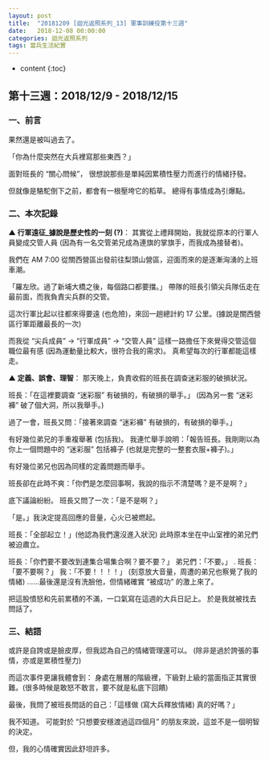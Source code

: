 ```yaml
---
layout: post
title:  "20181209 [迴光返照系列_13] 軍事訓練役第十三週"
date:   2018-12-08 00:00:00
categories: 迴光返照系列
tags: 當兵生活紀實
---
```



* content
{:toc}


## 第十三週：2018/12/9 - 2018/12/15
### 一、前言
果然還是被叫過去了。

「你為什麼突然在大兵裡寫那些東西？」

面對班長的 “關心問候”，
很想說那些是單純因累積性壓力而進行的情緒抒發。

但就像是駱駝倒下之前，都會有一根壓垮它的稻草。
總得有事情成為引爆點。


### 二、本次記錄
**▲ 行軍遠征_據說是歷史性的一刻 (?)**：
其實從上禮拜開始，我就從原本的行軍人員變成交管人員 (因為有一名交管弟兄成為連旗的掌旗手，而我成為接替者)。

我們在 AM 7:00 從關西營區出發前往梨頭山營區，迎面而來的是逐漸洶湧的上班車潮。

「羅左欣。過了新埔大橋之後，每個路口都要擋。」
帶隊的班長引領尖兵隊伍走在最前面，而我負責尖兵群的交管。

這次行軍比起以往都來得要遠 (也危險)，來回一趟總計約 17 公里。(據說是關西營區行軍距離最長的一次)

而我從 “尖兵成員” → “行軍成員” → “交管人員”
這樣一路擔任下來覺得交管這個職位最有感 (因為運動量比較大，很符合我的需求)。
真希望每次的行軍都能這樣走。


**▲ 定義、誤會、理智**：
那天晚上，負責收假的班長在調查迷彩服的破損狀況。

班長：「在這裡要調查 “迷彩服” 有破損的，有破損的舉手。」
(因為另一套 “迷彩褲” 破了個大洞，所以我舉手。)

過了一會，班長又問：「接著來調查 “迷彩褲” 有破損的，有破損的舉手。」

有好幾位弟兄的手重複舉著 (包括我)。
我連忙舉手說明：「報告班長。我剛剛以為你上一個問題中的 “迷彩服” 包括褲子 (也就是完整的一整套衣服+褲子)。」

有好幾位弟兄也因為同樣的定義問題而舉手。

班長卻在此時不爽：「你們是怎麼回事啊，我說的指示不清楚嗎？是不是啊？」

底下議論紛紛。
班長又問了一次：「是不是啊？」

「是。」我決定提高回應的音量，心火已被燃起。

班長：「全部起立！」(他認為我們還沒進入狀況)
此時原本坐在中山室裡的弟兄們被迫肅立。


班長：「你們要不要改到連集合場集合啊？要不要？」
弟兄們：「不要。」
.
班長：「要不要啊？」
我：「不要！！！！」
(刻意放大音量，周遭的弟兄也察覺了我的情緒)
……最後還是沒有洗臉他，但情緒確實 “被成功” 的激上來了。

把這股憤怒和先前累積的不滿，一口氣寫在這週的大兵日記上。
於是我就被找去問話了。


### 三、結語
或許是自誇或是臉皮厚，但我認為自己的情緒管理還可以。
(除非是過於誇張的事情，亦或是累積性壓力)

而這次事件更讓我體會到：
身處在層層的階級裡，下級對上級的當面指正其實很難。(很多時候是敢怒不敢言，要不就是私底下回饋)

最後，我問了被班長問話的自己：「這樣做 (寫大兵釋放情緒) 真的好嗎？」

我不知道。
可能對於 “只想要安穩渡過這四個月” 的朋友來說，這並不是一個明智的決定。

但，我的心情確實因此舒坦許多。